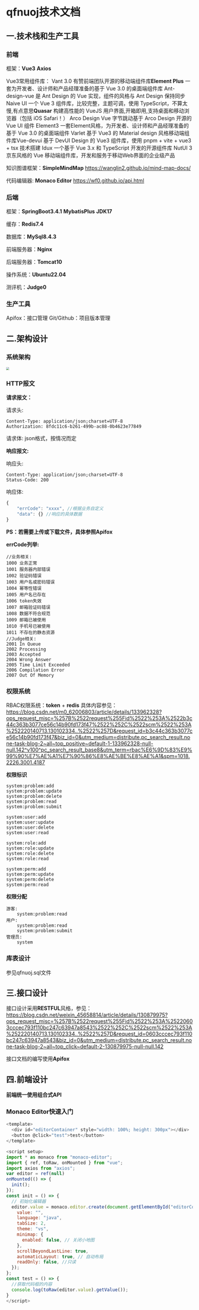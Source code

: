 # **qfnuoj技术文档**

## 	一.技术栈和生产工具

### 		前端

框架：**Vue3**   **Axios**

Vue3常用组件库：
Vant 3.0   有赞前端团队开源的移动端组件库
**​Element Plus**   一套为开发者、设计师和产品经理准备的基于 Vue 3.0 的桌面端组件库
​Ant-design-vue   是 Ant Design 的 Vue 实现，组件的风格与 Ant Design 保持同步
​Naive UI   一个 Vue 3 组件库，比较完整，主题可调，使用 TypeScript，不算太慢,有点意思
​**Quasar**   构建高性能的 VueJS 用户界面,开箱即用,支持桌面和移动浏览器（包括 iOS Safari！）
​Arco Design Vue   字节跳动基于 Arco Design 开源的 Vue UI 组件
​Element3   一套Element风格，为开发者、设计师和产品经理准备的基于 Vue 3.0 的桌面端组件
​Varlet   基于 Vue3 的 Material design 风格移动端组件库
​Vue-devui   基于 DevUI Design 的 Vue3 组件库，使用 pnpm + vite + vue3 + tsx 技术搭建
​Idux   一个基于 Vue 3.x 和 TypeScript 开发的开源组件库
​NutUI 3   京东风格的 Vue 移动端组件库，开发和服务于移动Web界面的企业级产品

知识图谱框架：**SimpleMindMap** https://wanglin2.github.io/mind-map-docs/

代码编辑器: **Monaco Editor** https://wf0.github.io/api.html

### 		后端

框架：**SpringBoot3.4.1** **MybatisPlus** **JDK17**

缓存：**Redis7.4**

数据库：**MySql8.4.3**

前端服务器：**Nginx**

后端服务器：**Tomcat10**

操作系统：**Ubuntu22.04**

测评机：**Judge0**

### 		生产工具

Apifox：接口管理
Git/Github：项目版本管理

## 	二.架构设计

### 			系统架构

<img src="https://github.com/Preparing-for-the-25-4C/qfnuOJ/blob/%E6%8A%80%E6%9C%AF%E6%96%87%E6%A1%A3/qfnuoj%E7%B3%BB%E7%BB%9F%E6%9E%B6%E6%9E%84.png?raw=true" style="zoom: 50%;" />

### 	HTTP报文

**请求报文：**

请求头: 
```
Content-Type: application/json;charset=UTF-8
Authorization: 8fdc11c6-b261-499b-ac88-0b4623e77849
```
请求体:
json格式，按情况而定

**响应报文:**

响应头:
```
Content-Type: application/json;charset=UTF-8
Status-Code: 200
```
响应体:

```javascript
{
    "errCode": "xxxx", //根据业务自定义
    "data": {} //响应的具体数据
}
```

**PS：若需要上传或下载文件，具体参照Apifox**

**errCode列举:**
```
//业务相关:
1000 业务正常
1001 服务器内部错误
1002 验证码错误
1003 用户名或密码错误
1004 幂等性错误
1005 用户名已存在
1006 token失效
1007 邮箱验证码错误
1008 数据不符合规范
1009 邮箱已被使用
1010 手机号已被使用
1011 不存在的静态资源
//Judge相关:
2001 In Queue
2002 Processing
2003 Accepted
2004 Wrong Answer
2005 Time Limit Exceeded
2006 Compilation Error
2007 Out Of Memory
```

### 权限系统

RBAC权限系统：**token** + **redis**
具体内容参见：https://blog.csdn.net/m0_62006803/article/details/133962328?ops_request_misc=%257B%2522request%255Fid%2522%253A%2522b3c44c363b3077ce56c14b90fd173f47%2522%252C%2522scm%2522%253A%252220140713.130102334..%2522%257D&request_id=b3c44c363b3077ce56c14b90fd173f47&biz_id=0&utm_medium=distribute.pc_search_result.none-task-blog-2~all~top_positive~default-1-133962328-null-null.142^v100^pc_search_result_base8&utm_term=rbac%E6%9D%83%E9%99%90%E7%AE%A1%E7%90%86%E8%AE%BE%E8%AE%A1&spm=1018.2226.3001.4187

**权限标识**

```
system:problem:add
system:problem:update
system:problem:delete
system:problem:read
system:problem:submit

system:user:add
system:user:update
system:user:delete
system:user:read

system:role:add
system:role:update
system:role:delete
system:role:read

system:perm:add
system:perm:update
system:perm:delete
system:perm:read
```

**权限分配**
```
游客:
    system:problem:read
用户:
    system:problem:read
    system:problem:submit
管理员:
    system
```

### 库表设计

参见qfnuoj.sql文件

## 三.接口设计

接口设计采用**RESTFUL**风格，参见：https://blog.csdn.net/weixin_45658814/article/details/130879975?ops_request_misc=%257B%2522request%255Fid%2522%253A%25220603cccec793f110bc247c63947a8543%2522%252C%2522scm%2522%253A%252220140713.130102334..%2522%257D&request_id=0603cccec793f110bc247c63947a8543&biz_id=0&utm_medium=distribute.pc_search_result.none-task-blog-2~all~top_click~default-2-130879975-null-null.142

接口文档的编写使用**Apifox**

## 四.前端设计
**前端统一使用组合式API**

### Monaco Editor快速入门
```javascript
<template>
  <div id="editorContainer" style="width: 100%; height: 300px"></div>
  <button @click="test">test</button>
</template>

<script setup>
import * as monaco from "monaco-editor";
import { ref, toRaw, onMounted } from "vue";
import axios from "axios";
var editor = ref(null)
onMounted(() => {
  init();
});
const init = () => {
  // 初始化编辑器
  editor.value = monaco.editor.create(document.getElementById("editorContainer"), {
    value: "",
    language: "java",
    tabSize: 2,
    theme: "vs",
    minimap: {
      enabled: false, // 关闭小地图
    },
    scrollBeyondLastLine: true,
    automaticLayout: true, // 自动布局
    readOnly: false, //只读
  });
};
const test = () => {
  //获取代码框的内容
  console.log(toRaw(editor.value).getValue());
}
</script>
```
